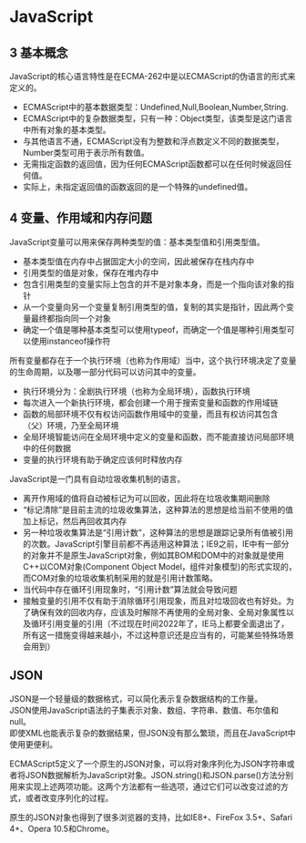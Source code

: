# JavaScript

## 3 基本概念
JavaScript的核心语言特性是在ECMA-262中是以ECMAScript的伪语言的形式来定义的。  
- ECMAScript中的基本数据类型：Undefined,Null,Boolean,Number,String.
- ECMAScript中的复杂数据类型，只有一种：Object类型，该类型是这门语言中所有对象的基本类型。
- 与其他语言不通，ECMAScript没有为整数和浮点数定义不同的数据类型，Number类型可用于表示所有数值。
- 无需指定函数的返回值，因为任何ECMAScript函数都可以在任何时候返回任何值。
- 实际上，未指定返回值的函数返回的是一个特殊的undefined值。

## 4 变量、作用域和内存问题
JavaScript变量可以用来保存两种类型的值：基本类型值和引用类型值。
- 基本类型值在内存中占据固定大小的空间，因此被保存在栈内存中
- 引用类型的值是对象，保存在堆内存中
- 包含引用类型的变量实际上包含的并不是对象本身，而是一个指向该对象的指针
- 从一个变量向另一个变量复制引用类型的值，复制的其实是指针，因此两个变量最终都指向同一个对象
- 确定一个值是哪种基本类型可以使用typeof，而确定一个值是哪种引用类型可以使用instanceof操作符

所有变量都存在于一个执行环境（也称为作用域）当中，这个执行环境决定了变量的生命周期，以及哪一部分代码可以访问其中的变量。
- 执行环境分为：全剧执行环境（也称为全局环境），函数执行环境
- 每次进入一个新执行环境，都会创建一个用于搜索变量和函数的作用域链
- 函数的局部环境不仅有权访问函数作用域中的变量，而且有权访问其包含（父）环境，乃至全局环境
- 全局环境智能访问在全局环境中定义的变量和函数，而不能直接访问局部环境中的任何数据
- 变量的执行环境有助于确定应该何时释放内存

JavaScript是一门具有自动垃圾收集机制的语言。
- 离开作用域的值将自动被标记为可以回收，因此将在垃圾收集期间删除
- “标记清除”是目前主流的垃圾收集算法，这种算法的思想是给当前不使用的值加上标记，然后再回收其内存
- 另一种垃圾收集算法是“引用计数”，这种算法的思想是跟踪记录所有值被引用的次数。JavaScript引擎目前都不再适用这种算法；IE9之前，IE中有一部分的对象并不是原生JavaScript对象，例如其BOM和DOM中的对象就是使用C++以COM对象(Component Object Model，组件对象模型)的形式实现的，而COM对象的垃圾收集机制采用的就是引用计数策略。
- 当代码中存在循环引用现象时，“引用计数”算法就会导致问题
- 接触变量的引用不仅有助于消除循环引用现象，而且对垃圾回收也有好处。为了确保有效的回收内存，应该及时解除不再使用的全局对象、全局对象属性以及循环引用变量的引用（不过现在时间2022年了，IE马上都要全面退出了，所有这一措施变得越来越小，不过这种意识还是应当有的，可能某些特殊场景会用到）

## JSON
JSON是一个轻量级的数据格式，可以简化表示复杂数据结构的工作量。  
JSON使用JavaScript语法的子集表示对象、数组、字符串、数值、布尔值和null。  
即使XML也能表示复杂的数据结果，但JSON没有那么繁琐，而且在JavaScript中使用更便利。

ECMAScript5定义了一个原生的JSON对象，可以将对象序列化为JSON字符串或者将JSON数据解析为JavaScript对象。JSON.string()和JSON.parse()方法分别用来实现上述两项功能。这两个方法都有一些选项，通过它们可以改变过滤的方式，或者改变序列化的过程。

原生的JSON对象也得到了很多浏览器的支持，比如IE8+、FireFox 3.5+、Safari 4+、Opera 10.5和Chrome。





